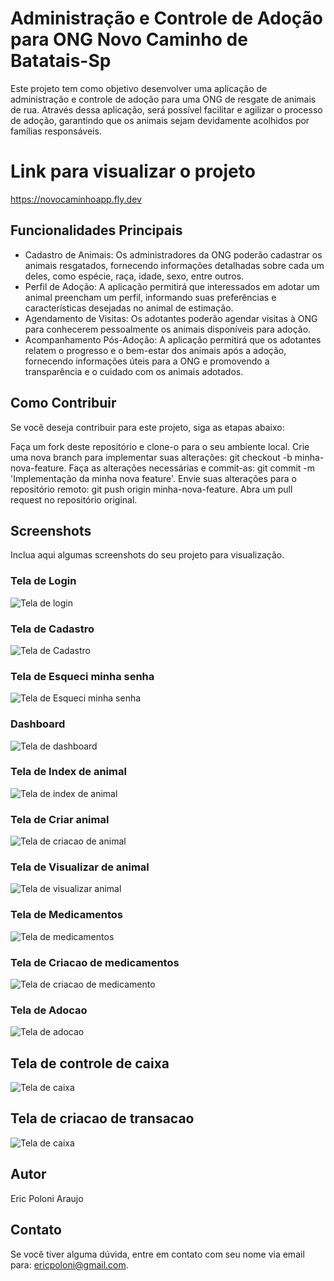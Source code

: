 # Administração e Controle de Adoção para ONG Novo Caminho de Batatais-Sp

Este projeto tem como objetivo desenvolver uma aplicação de administração e controle de adoção para uma ONG de resgate de animais de rua. Através dessa aplicação, será possível facilitar e agilizar o processo de adoção, garantindo que os animais sejam devidamente acolhidos por famílias responsáveis.

# Link para visualizar o projeto
  https://novocaminhoapp.fly.dev

## Funcionalidades Principais

- Cadastro de Animais: Os administradores da ONG poderão cadastrar os animais resgatados, fornecendo informações detalhadas sobre cada um deles, como espécie, raça, idade, sexo, entre outros.
- Perfil de Adoção: A aplicação permitirá que interessados em adotar um animal preencham um perfil, informando suas preferências e características desejadas no animal de estimação.
- Agendamento de Visitas: Os adotantes poderão agendar visitas à ONG para conhecerem pessoalmente os animais disponíveis para adoção.
- Acompanhamento Pós-Adoção: A aplicação permitirá que os adotantes relatem o progresso e o bem-estar dos animais após a adoção, fornecendo informações úteis para a ONG e promovendo a transparência e o cuidado com os animais adotados.

## Como Contribuir

Se você deseja contribuir para este projeto, siga as etapas abaixo:

Faça um fork deste repositório e clone-o para o seu ambiente local.
Crie uma nova branch para implementar suas alterações: git checkout -b minha-nova-feature.
Faça as alterações necessárias e commit-as: git commit -m 'Implementação da minha nova feature'.
Envie suas alterações para o repositório remoto: git push origin minha-nova-feature.
Abra um pull request no repositório original.

## Screenshots

Inclua aqui algumas screenshots do seu projeto para visualização.

### Tela de Login

![Tela de login](screenshots/tela-login-admin.png)

### Tela de Cadastro

![Tela de Cadastro](screenshots/registrar.png)

### Tela de Esqueci minha senha

![Tela de Esqueci minha senha](screenshots/esqueceu-senha.png)

### Dashboard

![Tela de dashboard](screenshots/dashboard.png)

### Tela de Index de animal

![Tela de index de animal](screenshots/animal-index.png)

### Tela de Criar animal

![Tela de criacao de animal](screenshots/animal-create.png)

### Tela de Visualizar de animal

![Tela de visualizar animal](screenshots/animal-show.png)


### Tela de Medicamentos

![Tela de medicamentos](screenshots/medicament-index.png)

### Tela de Criacao de medicamentos

![Tela de criacao de medicamento](screenshots/medicament-create.png)

### Tela de Adocao

![Tela de adocao](screenshots/adoption-index.png)

## Tela de controle de caixa

![Tela de caixa](screenshots/transaction-index.png)

## Tela de criacao de transacao

![Tela de caixa](screenshots/transaction-create.png)

## Autor
Eric Poloni Araujo

## Contato

Se você tiver alguma dúvida, entre em contato com seu nome via email para: ericpoloni@gmail.com.
